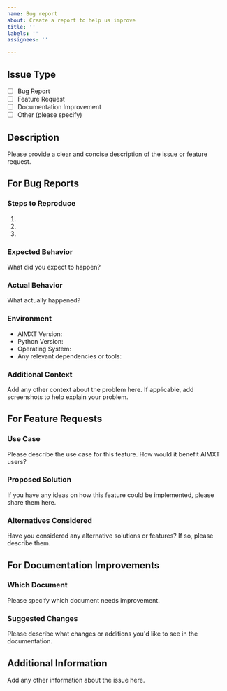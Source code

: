 ```yaml
---
name: Bug report
about: Create a report to help us improve
title: ''
labels: ''
assignees: ''

---
```


## Issue Type
- [ ] Bug Report
- [ ] Feature Request
- [ ] Documentation Improvement
- [ ] Other (please specify)

## Description
Please provide a clear and concise description of the issue or feature request.

## For Bug Reports
### Steps to Reproduce
1. 
2. 
3. 

### Expected Behavior
What did you expect to happen?

### Actual Behavior
What actually happened?

### Environment
- AIMXT Version: 
- Python Version:
- Operating System:
- Any relevant dependencies or tools:

### Additional Context
Add any other context about the problem here. If applicable, add screenshots to help explain your problem.

## For Feature Requests
### Use Case
Please describe the use case for this feature. How would it benefit AIMXT users?

### Proposed Solution
If you have any ideas on how this feature could be implemented, please share them here.

### Alternatives Considered
Have you considered any alternative solutions or features? If so, please describe them.

## For Documentation Improvements
### Which Document
Please specify which document needs improvement.

### Suggested Changes
Please describe what changes or additions you'd like to see in the documentation.

## Additional Information
Add any other information about the issue here.
